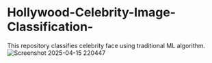 # Hollywood-Celebrity-Image-Classification-
This repository classifies celebrity face using traditional ML algorithm.
![Screenshot 2025-04-15 220447](https://github.com/user-attachments/assets/34422923-85f2-45a0-a863-c49cc78f9adc)
